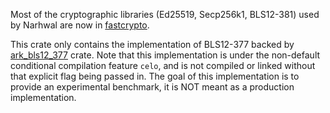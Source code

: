 Most of the cryptographic libraries (Ed25519, Secp256k1, BLS12-381) used by Narhwal are now in [fastcrypto](https://github.com/MystenLabs/fastcrypto).

This crate only contains the implementation of BLS12-377 backed by [ark_bls12_377](https://docs.rs/ark-bls12-377/0.3.0/ark_bls12_377/) crate. Note that this implementation is under the non-default conditional compilation feature `celo`, and is not compiled or linked without that explicit flag being passed in. The goal of this implementation is to provide an experimental benchmark, it is NOT meant as a production implementation.
